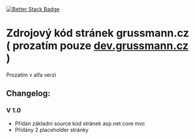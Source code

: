 [![Better Stack Badge](https://uptime.betterstack.com/status-badges/v2/monitor/1pfm8.svg)](https://uptime.betterstack.com/?utm_source=status_badge)

# Zdrojový kód stránek grussmann.cz ( prozatím pouze [dev.grussmann.cz](dev.grussmann.cz) )

Prozatím v alfa verzi

## Changelog:

### V 1.0
- Přidán základní source kód stránek asp.net core mvc
- Přidány 2 placeholder stránky

